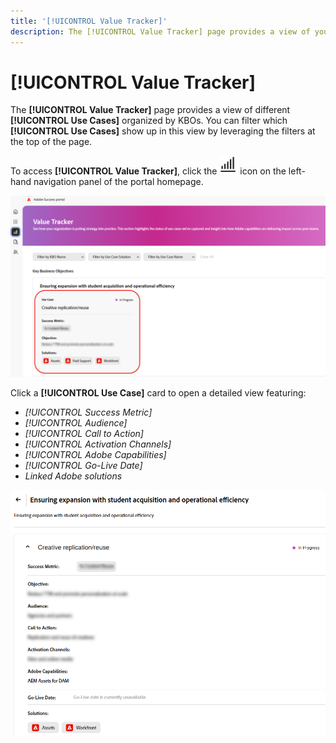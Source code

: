 ```yaml
---
title: '[!UICONTROL Value Tracker]'
description: The [!UICONTROL Value Tracker] page provides a view of your [!UICONTROL Use Cases] organized by KBOs.
---
```


# [!UICONTROL Value Tracker]

The **[!UICONTROL Value Tracker]** page provides a view of different **[!UICONTROL Use Cases]** organized by KBOs. You can filter which **[!UICONTROL Use Cases]** show up in this view by leveraging the filters at the top of the page.

To access **[!UICONTROL Value Tracker]**, click the ![value-tracker-icon](/help/adobe-success-portal/assets/value-tracker-icon.png) icon on the left-hand navigation panel of the portal homepage. 

![value-tracker-landing-page](/help/adobe-success-portal/assets/value-tracker-landing-page.png)

Click a **[!UICONTROL Use Case]** card to open a detailed view featuring:

* *[!UICONTROL Success Metric]*
* *[!UICONTROL Audience]*
* *[!UICONTROL Call to Action]*
* *[!UICONTROL Activation Channels]*
* *[!UICONTROL Adobe Capabilities]*
* *[!UICONTROL Go-Live Date]*
* *Linked Adobe solutions*

![value-tracker-use-case-example](/help/adobe-success-portal/assets/value-tracker-use-case-example.png)
